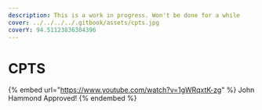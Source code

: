 ```yaml
---
description: This is a work in progress. Won't be done for a while
cover: ../../../../.gitbook/assets/cpts.jpg
coverY: 94.51123836304396
---
```


# CPTS

{% embed url="https://www.youtube.com/watch?v=1gWRqxtK-zg" %}
John Hammond Approved!
{% endembed %}
